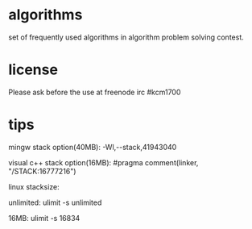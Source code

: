 algorithms
==========
set of frequently used algorithms in algorithm problem solving contest.

license
==========
Please ask before the use at freenode irc #kcm1700


tips
==========
mingw stack option(40MB): -Wl,--stack,41943040

visual c++ stack option(16MB): #pragma comment(linker, "/STACK:16777216")

linux stacksize:

unlimited: ulimit -s unlimited

16MB: ulimit -s 16834


